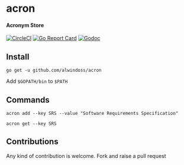 # acron

#### Acronym Store
[![CircleCI](https://circleci.com/gh/alwindoss/acron.svg?style=svg)](https://circleci.com/gh/alwindoss/acron)
[![Go Report Card](https://goreportcard.com/badge/github.com/alwindoss/acron)](https://goreportcard.com/report/github.com/alwindoss/acron)
[![Godoc](https://godoc.org/github.com/alwindoss/acron?status.svg)](https://godoc.org/github.com/alwindoss/acron)
## Install
 `go get -u github.com/alwindoss/acron`

 Add `$GOPATH/bin` to `$PATH`

## Commands
 `acron add --key SRS --value "Software Requirements Specification"`
 
 `acron get --key SRS`

## Contributions
 Any kind of contribution is welcome. Fork and raise a pull request
